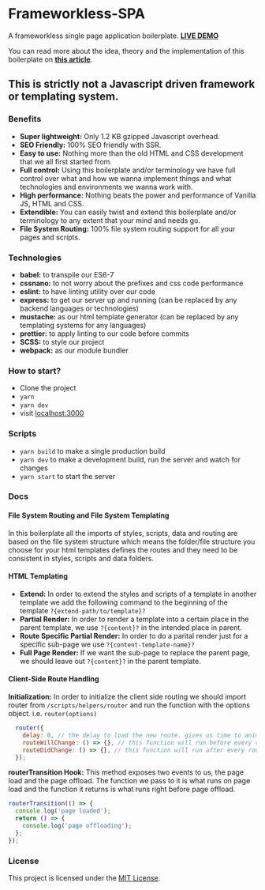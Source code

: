 # Frameworkless-SPA

A frameworkless single page application boilerplate. [**LIVE DEMO**](http://www.amin52j.com)

You can read more about the idea, theory and the implementation of this boilerplate on [**this article**](https://medium.com/@a.jafari.90/framework-less-single-page-application-a547325f6e0c).

## This is strictly not a Javascript driven framework or templating system.

### Benefits

* **Super lightweight:** Only 1.2 KB gzipped Javascript overhead.
* **SEO Friendly:** 100% SEO friendly with SSR.
* **Easy to use:** Nothing more than the old HTML and CSS development that we all first started from.
* **Full control:** Using this boilerplate and/or terminology we have full control over what and how we wanna implement things and what technologies and environments we wanna work with.
* **High performance:** Nothing beats the power and performance of Vanilla JS, HTML and CSS.
* **Extendible:** You can easily twist and extend this boilerplate and/or terminology to any extent that your mind and needs go.
* **File System Routing:** 100% file system routing support for all your pages and scripts.

### Technologies

* **babel:** to transpile our ES6-7
* **cssnano:** to not worry about the prefixes and css code performance
* **eslint:** to have linting utility over our code
* **express:** to get our server up and running (can be replaced by any backend languages or technologies)
* **mustache:** as our html template generator (can be replaced by any templating systems for any languages)
* **prettier:** to apply linting to our code before commits
* **SCSS:** to style our project
* **webpack:** as our module bundler

### How to start?

* Clone the project
* `yarn`
* `yarn dev`
* visit [localhost:3000](http://127.0.0.1:3000)

### Scripts

* `yarn build` to make a single production build
* `yarn dev` to make a development build, run the server and watch for changes
* `yarn start` to start the server

### Docs

#### File System Routing and File System Templating

In this boilerplate all the imports of styles, scripts, data and routing are based on the file system structure which means the folder/file structure you choose for your html templates defines the routes and they need to be consistent in styles, scripts and data folders.

#### HTML Templating

* **Extend:** In order to extend the styles and scripts of a template in another template we add the following command to the beginning of the template `?{extend-path/to/template}?`
* **Partial Render:** In order to render a template into a certain place in the parent template, we use `?{content}?` in the intended place in parent.
* **Route Specific Partial Render:** In order to do a parital render just for a specific sub-page we use `?{content-template-name}?`
* **Full Page Render:** If we want the sub-page to replace the parent page, we should leave out `?{content}?` in the parent template.

#### Client-Side Route Handling

**Initialization:** In order to initialize the client side routing we should import router from `/scripts/helpers/router` and run the function with the options object. i.e. `router(options)`

```js
  router({
    delay: 0, // the delay to load the new route. gives us time to animate the page offload
    routeWillChange: () => {}, // this function will run before every route change
    routeDidChange: () => {}, // this function will run after every route change
  });
```

**routerTransition Hook:** This method exposes two events to us, the page load and the page offload. The function we pass to it is what runs on page load and the function it returns is what runs right before page offload.

```js
routerTransition(() => {
  console.log('page loaded');
  return () => {
    console.log('page offloading');
  };
});
```

### License

This project is licensed under the [MIT License](https://github.com/Amin52J/frameworkless-spa/blob/master/LICENSE).
